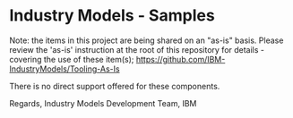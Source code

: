 Industry Models - Samples
=========================

Note: the items in this project are being shared on an "as-is" basis. 
Please review the 'as-is' instruction at the root of this repository for details - covering the use of these item(s);
https://github.com/IBM-IndustryModels/Tooling-As-Is


There is no direct support offered for these components. 

Regards,
Industry Models Development Team, IBM
